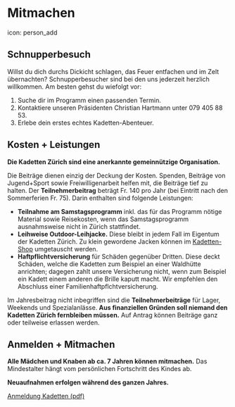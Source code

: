 # Mitmachen
icon: person_add

## Schnupperbesuch

Willst du dich durchs Dickicht schlagen, das Feuer entfachen und im Zelt übernachten? Schnupperbesucher sind bei den uns jederzeit herzlich willkommen. Am besten gehst du wiefolgt vor:

1. Suche dir im Programm einen passenden Termin.
2. Kontaktiere unseren Präsidenten Christian Hartmann unter 079 405 88 53.
3. Erlebe dein erstes echtes Kadetten-Abenteuer.

## Kosten + Leistungen

**Die Kadetten Zürich sind eine anerkannte gemeinnützige Organisation.**

Die Beiträge dienen einzig der Deckung der Kosten. Spenden, Beiträge von Jugend+Sport sowie Freiwilligenarbeit helfen mit, die Beiträge tief zu halten. Der **Teilnehmerbeitrag** beträgt Fr. 140 pro Jahr (bei Eintritt nach den Sommerferien Fr. 75). Darin enthalten sind folgende Leistungen:

*   **Teilnahme am Samstagsprogramm** inkl. das für das Programm nötige Material sowie Reisekosten, wenn das Samstagsprogramm ausnahmsweise nicht in Zürich stattfindet.
*   **Leihweise Outdoor-Leihjacke.** Diese bleibt in jedem Fall im Eigentum der Kadetten Zürich. Zu klein gewordene Jacken können im [Kadetten-Shop](http://zuerich.kadetten.ch/shop/ "Kadetten-Shop") umgetauscht werden.
*   **Haftpflichtversicherung** für Schäden gegenüber Dritten. Diese deckt Schäden, welche die Kadetten zum Beispiel an einer Waldhütte anrichten; dagegen zahlt unsere Versicherung nicht, wenn zum Beispiel ein Kadett einem anderen die Brille kaputt macht. Wir empfehlen den Abschluss einer Familienhaftpflchtversicherung.

Im Jahresbeitrag nicht inbegriffen sind die **Teilnehmerbeiträge** für Lager, Weekends und Spezialanlässe. **Aus finanziellen Gründen soll niemand den Kadetten Zürich fernbleiben müssen.** Auf Antrag können Beiträge ganz oder teilweise erlassen werden.

## Anmelden + Mitmachen
**Alle Mädchen und Knaben ab ca. 7 Jahren können mitmachen.** Das Mindestalter hängt vom persönlichen Fortschritt des Kindes ab.

**Neuaufnahmen erfolgen während des ganzen Jahres.**

[Anmeldung Kadetten (pdf)](http://zuerich.kadetten.ch/wp-content/uploads/2016/05/Anmeldung-Kadetten.pdf)
